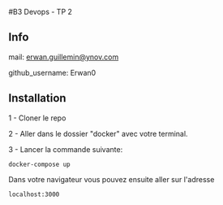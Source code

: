 #B3 Devops - TP 2

## Info
mail: erwan.guillemin@ynov.com

github_username: Erwan0


## Installation

1 - Cloner le repo

2 - Aller dans le dossier "docker" avec votre terminal.

3 - Lancer la commande suivante:
```
docker-compose up
```

Dans votre navigateur vous pouvez ensuite aller sur l'adresse
```
localhost:3000
```
